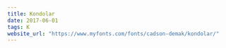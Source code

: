 ```yaml
---
title: Kondolar
date: 2017-06-01
tags: K
website_url: "https://www.myfonts.com/fonts/cadson-demak/kondolar/"
---
```

